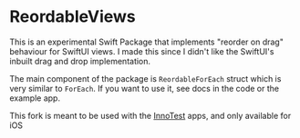 # ReordableViews

This is an experimental Swift Package that implements "reorder on drag" behaviour for SwiftUI views. I made this since I didn't like the SwiftUI's inbuilt drag and drop implementation. 

The main component of the package is `ReordableForEach` struct which is very similar to `ForEach`.
If you want to use it, see docs in the code or the example app.

<quote>This fork is meant to be used with the [InnoTest](https://innotest.es) apps, and only available for iOS</quote>
